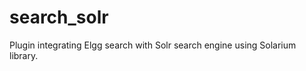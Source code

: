 search_solr
===========

Plugin integrating Elgg search with Solr search engine using Solarium library.